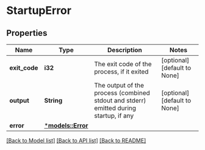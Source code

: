 # StartupError

## Properties
Name | Type | Description | Notes
------------ | ------------- | ------------- | -------------
**exit_code** | **i32** | The exit code of the process, if it exited | [optional] [default to None]
**output** | **String** | The output of the process (combined stdout and stderr) emitted during startup, if any | [optional] [default to None]
**error** | [***models::Error**](error.md) |  | 

[[Back to Model list]](../README.md#documentation-for-models) [[Back to API list]](../README.md#documentation-for-api-endpoints) [[Back to README]](../README.md)


